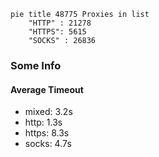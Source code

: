 
```mermaid
pie title 48775 Proxies in list
    "HTTP" : 21278
    "HTTPS": 5615
    "SOCKS" : 26836
```

### Some Info
#### Average Timeout

- mixed: 3.2s
- http: 1.3s
- https: 8.3s
- socks: 4.7s